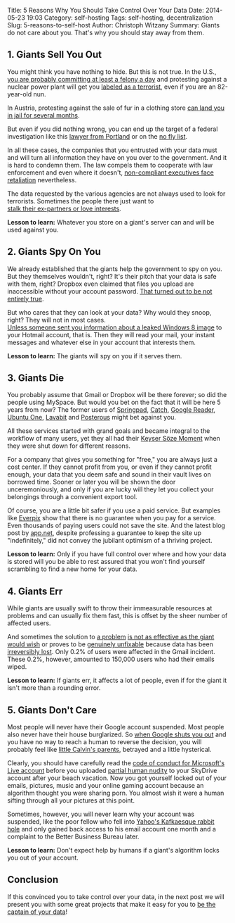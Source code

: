 Title: 5 Reasons Why You Should Take Control Over Your Data
Date: 2014-05-23 19:03
Category: self-hosting
Tags: self-hosting, decentralization
Slug: 5-reasons-to-self-host
Author: Christoph Witzany
Summary: Giants do not care about you. That's why you should stay away from them.




## 1. Giants Sell You Out

You might think you have nothing to hide. But this is not true. In the 
U.S., [you are probably committing at least a felony a day][3-felonies] and 
protesting against a nuclear power plant will get you 
[labeled as a terrorist][terrorist-nun], even if you are an 82-year-old nun.

In Austria, protesting against the sale of fur in a clothing store 
[can land you in jail for several months][animal-rights]. 

But even if you did nothing wrong, you can end up the target of a federal 
investigation like this [lawyer from Portland][portland-lawyer] or on the 
[no fly list][no-fly-list].

In all these cases, the companies that you entrusted with your data must and 
will turn all information they have on you over to the government. And it is 
hard to condemn them. The law compels them to cooperate with law enforcement 
and even where it doesn't, [non-compliant executives face retaliation][qwest] 
nevertheless.

The data requested by the various agencies are not always used to look for 
terrorists. Sometimes the people there just want to   
[stalk their ex-partners or love interests][loveint]. 

__Lesson to learn:__ Whatever you store on a giant's server can and will be used
against you.

## 2. Giants Spy On You

We already established that the giants help the government to spy on you. But 
they themselves wouldn't, right? It's their pitch that your data is safe with 
them, right? Dropbox even claimed that files you upload are inaccessible without your 
account password. [That turned out to be not entirely true][dropbox-claim].

But who cares that they can look at your data? Why would
they snoop, right? They will not in most cases.   
[Unless someone sent you information about a leaked Windows 8 image][hotmail-blogger] 
to your Hotmail account, that is. Then they will read your mail, your instant messages and whatever else in your account that interests them.

__Lesson to learn:__ The giants will spy on you if it serves them. 


## 3. Giants Die

You probably assume that Gmail or Dropbox will be there forever; so did the
people using MySpace. But would you bet on the fact that it will be here 5 
years from now? The former users of [Springpad][], [Catch][],
[Google Reader][google-reader], [Ubuntu One][ubuntu-one], [Lavabit][] and 
[Posterous][] might bet against you. 

All these services started with grand goals and became integral to the workflow 
of many users, yet they all had their [Keyser Söze Moment][keyser-soze-moment] 
when they were shut down for different reasons.

For a company that gives you something for "free," you are always just a cost 
center. If they cannot profit from you, or even if they cannot profit enough, 
your data that you deem safe and sound in their vault lives on borrowed time.
Sooner or later you will be shown the door unceremoniously, and only if you are 
lucky will they let you collect your belongings through a convenient export 
tool. 

Of course, you are a little bit safer if you use a paid service. But examples 
like [Everpix][] show that there is no guarantee when you pay for a service. Even 
thousands of paying users could not save the site. And the latest blog post by 
[app.net][], despite professing a guarantee to keep the site up "indefinitely," 
did not convey the jubilant optimism of a thriving project.

__Lesson to learn:__ Only if you have full control over where and how your data is 
stored will you be able to rest assured that you won't find yourself scrambling to find a 
new home for your data.



## 4. Giants Err

While giants are usually swift to throw their immeasurable resources at 
problems and can usually fix them fast, this is offset by the sheer number of 
affected users.

And sometimes the solution to [a problem][yahoo-xss] 
[is not as effective as the giant would wish][yahoo-xss-2] or proves to be 
[genuinely unfixable][microsoft-danger] because data has been 
[irreversibly lost][google-data-loss]. Only 0.2% of users were affected in 
the Gmail incident. These 0.2%, however, amounted to 150,000 users who had their 
emails wiped.

__Lesson to learn:__ If giants err, it affects a lot of people, even if for 
the giant it isn't more than a rounding error.

## 5. Giants Don't Care

Most people will never have their Google account suspended. Most people also never have their 
house burglarized. So [when Google shuts you out][google-suspension]
and you have no way to reach a human to reverse the decision, you will probably feel 
like [little Calvin's parents][calvin], betrayed and a little hysterical. 

Clearly, you should have carefully read the 
[code of conduct for Microsoft's Live account][live-coc] before you 
uploaded [partial human nudity][skydrive] to your SkyDrive account after your 
beach vacation. Now you got yourself locked out of your emails, pictures, music 
and your online gaming account because an algorithm thought you were sharing 
porn. You almost wish it were a human sifting through all your pictures at this 
point.

Sometimes, however, you will never learn why your account was suspended, like the
poor fellow who fell into [Yahoo's Kafkaesque rabbit hole][yahoo] and only gained
back access to his email account one month and a complaint to the Better 
Business Bureau later.

__Lesson to learn:__ Don't expect help by humans if a giant's algorithm locks you
out of your account.


## Conclusion

If this convinced you to take control over your data, in the next post 
we will present you with some great projects that make it easy for you to [be 
the  captain of your data][cloudfleet]!



[3-felonies]: http://www.amazon.com/exec/obidos/ASIN/B00505UZ4G/ref=nosim/0sil8 "Three Felonies A Day by Harvey Silverglate"
[terrorist-nun]: http://topinfopost.com/2013/05/31/82-year-old-nun-about-to-be-sentenced-as-a-terrorist "82 year old nun about to be sentenced as a terrorist"
[animal-rights]: https://de.wikipedia.org/wiki/Wiener_neust%C3%A4dter_Tiersch%C3%BCtzerprozess#Ermittlungen_und_Verhaftungen "Wiener Neustädter Tierschützerprozess - Sorry only in German"
[portland-lawyer]: http://www.komonews.com/news/archive/4125406.html "Portland Lawyer Cleared In Madrid Bombing Case"
[no-fly-list]: http://www.mercurynews.com/crime-courts/ci_24911422/u-s-government-loses-challenge-no-fly-lists "No-fly list challenged: Stanford student wrongly labeled a terrorist, judge says"
[qwest]: http://www.dailykos.com/story/2013/10/01/1243061/-Qwest-CEO-Who-Resisted-NSA-Spying-Finally-Released-From-Prison-After-Four-Years-of-Incarceration "Qwest CEO Who Resisted NSA Spying Finally Released From Prison After Four Years of Incarceration"
[loveint]: http://blogs.wsj.com/washwire/2013/08/23/nsa-officers-sometimes-spy-on-love-interests/ "NSA Officers Spy on Love Interests"
[google-suspension]: http://www.slate.com/articles/technology/future_tense/2013/04/life_without_google_when_my_account_was_suspended_i_felt_like_i_d_been_dumped.html "Can You Live Without Google?"
[calvin]: http://www.gocomics.com/calvinandhobbes/2014/05/20 "This is one of the things you always figure will happen to other people. - Unfortunately we're all someone else to someone else"
[live-coc]: http://windows.microsoft.com/en-GB/windows-live/code-of-conduct "Windows Life - Code of Conduct"
[skydrive]: http://www.geek.com/news/skydrive-account-suspensions-prove-you-cant-trust-cloud-storage-1503931/ "SkyDrive account suspensions prove you can’t trust cloud storage"
[yahoo]: http://www.thegeekprofessor.com/arguing-a-yahoo-account-suspension/ "Arguing a Yahoo! Account Suspension"
[springpad]: http://www.engadget.com/2014/05/23/springpad-shutting-down/ "Springpad shutting down"
[catch]: http://research.gigaom.com/2013/08/evernote-competitor-catch-to-shut-down/ "Evernote competitor Catch to shut down"
[google-reader]: http://edition.cnn.com/2013/03/14/tech/web/google-reader-discontinued/index.html "Google Reader shutting down"
[ubuntu-one]: http://arstechnica.com/information-technology/2014/04/ubuntu-one-storage-and-music-service-shut-down-by-canonical/ "Ubuntu One storage and music service shut down by Canonical"
[lavabit]: http://www.theguardian.com/commentisfree/2014/may/20/why-did-lavabit-shut-down-snowden-email "Secrets, lies and Snowden's email: why I was forced to shut down Lavabit"
[posterous]: http://techcrunch.com/2013/02/15/posterous-will-shut-down-on-april-30th-co-founder-garry-tan-launches-posthaven-to-save-your-sites/ "Posterous Will Shut Down On April 30th, Co-Founder Garry Tan Launches Posthaven To Save Your Sites"
[keyser-soze-moment]: https://www.youtube.com/watch?v=IkJqKOb0ZhY "... and like that, it's gone"
[everpix]: http://www.your-digital-life.com/photo-sharing-site-everpix-shutting-down/ "Photo-Sharing Site Everpix Shutting Down"
[app.net]: http://blog.app.net/2014/05/06/app-net-state-of-the-union/ "App.net State of the Union"
[dropbox-claim]: http://www.wired.com/2011/05/dropbox-ftc/ "Dropbox Lied to Users About Data Security, Complaint to FTC Alleges"
[hotmail-blogger]: http://money.cnn.com/2014/03/21/technology/security/microsoft-email/index.html "Microsoft defends its right to read your email"
[yahoo-xss]: http://thenextweb.com/insider/2013/01/07/yahoo-mail-users-hit-by-widespread-hacking-xss-exploit-seemingly-to-blame/ "Yahoo Mail users hit by widespread hacking, XSS exploit seemingly to blame (Update: Fixed)"
[yahoo-xss-2]: http://www.offensive-security.com/offsec/yahoo-dom-xss-0day-prevails/ "Yahoo DOM XSS 0day – Not fixed yet!"
[microsoft-danger]: http://appleinsider.com/articles/09/10/11/microsofts_danger_sidekick_data_loss_casts_dark_on_cloud_computing "Microsoft's Danger Sidekick data loss casts dark on cloud computing"
[google-data-loss]: http://www.developerfusion.com/news/112985/gmail-data-loss-bug-causes-complete-data-loss-calls-for-tape-backups/ "Gmail data loss bug causes complete data loss, calls for tape backups"
[cloudfleet]: https://cloudfleet.io/
